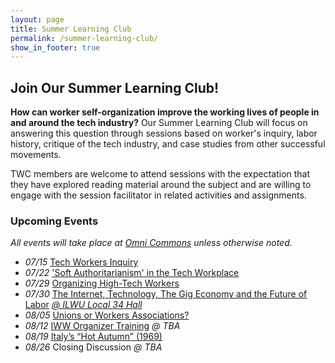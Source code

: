 ```yaml
---
layout: page
title: Summer Learning Club
permalink: /summer-learning-club/
show_in_footer: true
---
```


## Join Our Summer Learning Club!

**How can worker self-organization improve the working lives of people in and around the tech industry?** Our Summer Learning Club will focus on answering this question through sessions based on worker's inquiry, labor history, critique of the tech industry, and case studies from other successful movements.

TWC members are welcome to attend sessions with the expectation that they have explored reading material around the subject and are willing to engage with the session facilitator in related activities and assignments.

### Upcoming Events
*All events will take place at [Omni Commons](https://www.google.com/maps?q=4799+Shattuck,+Oakland,+California&oe=utf-8&um=1&ie=UTF-8&sa=X&ved=0ahUKEwiLqOeckfbUAhUJyoMKHbATDGUQ_AUICigB) unless otherwise noted.*

- *07/15* [Tech Workers Inquiry](/summer-learning-club/1)
- *07/22* ['Soft Authoritarianism' in the Tech Workplace](/summer-learning-club/2)
- *07/29* [Organizing High-Tech Workers](/summer-learning-club/3)
- *07/30* [The Internet, Technology, The Gig Economy and the Future of Labor](/summer-learning-club/4) *[@ ILWU Local 34 Hall](https://www.google.com/maps/place/ILWU+Local+34/@37.7798541,-122.3905908,17z/data=!3m1!4b1!4m5!3m4!1s0x808f7fd83bdd2649:0x277334970df1ad40!8m2!3d37.7798499!4d-122.3884021)*
- *08/05* [Unions or Workers Associations?](/summer-learning-club/5)
- *08/12* [IWW Organizer Training](/summer-learning-club/6) *@ TBA*
- *08/19* [Italy’s “Hot Autumn” (1969)](/summer-learning-club/7)
- *08/26* Closing Discussion *@  TBA*
